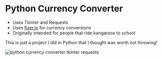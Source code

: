 # Python Currency Converter

* Uses Tkinter and Requests 
* Uses [fixer.io](http://api.fixer.io) for currency conversions
* Originally intended for people that ride kangaroos to school

This is just a project I did in Python that I thought was worth not throwing!

![python currency converter tkinter requests][logo]

[logo]: https://i.gyazo.com/c33778e5bcef9ed01ac1d76df5f0e77e.gif "python currency converter tkinter requests"
